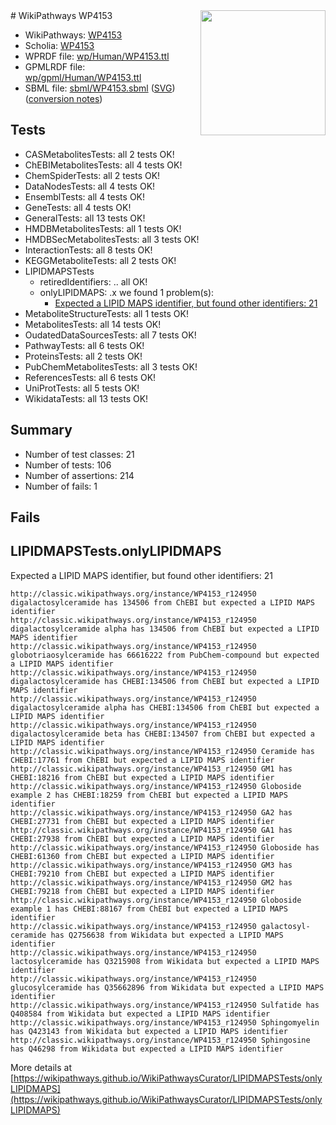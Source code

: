 <img style="float: right; width: 200px" src="../logo.png" />
# WikiPathways WP4153

* WikiPathways: [WP4153](https://identifiers.org/wikipathways:WP4153)
* Scholia: [WP4153](https://scholia.toolforge.org/wikipathways/WP4153)
* WPRDF file: [wp/Human/WP4153.ttl](../wp/Human/WP4153.ttl)
* GPMLRDF file: [wp/gpml/Human/WP4153.ttl](../wp/gpml/Human/WP4153.ttl)
* SBML file: [sbml/WP4153.sbml](../sbml/WP4153.sbml) ([SVG](../sbml/WP4153.svg)) ([conversion notes](../sbml/WP4153.txt))

## Tests
* CASMetabolitesTests: all 2 tests OK!
* ChEBIMetabolitesTests: all 4 tests OK!
* ChemSpiderTests: all 2 tests OK!
* DataNodesTests: all 4 tests OK!
* EnsemblTests: all 4 tests OK!
* GeneTests: all 4 tests OK!
* GeneralTests: all 13 tests OK!
* HMDBMetabolitesTests: all 1 tests OK!
* HMDBSecMetabolitesTests: all 3 tests OK!
* InteractionTests: all 8 tests OK!
* KEGGMetaboliteTests: all 2 tests OK!
* LIPIDMAPSTests
    * retiredIdentifiers: .. all OK!
    * onlyLIPIDMAPS: .x we found 1 problem(s):
        * [Expected a LIPID MAPS identifier, but found other identifiers: 21](#d0bfb698)
* MetaboliteStructureTests: all 1 tests OK!
* MetabolitesTests: all 14 tests OK!
* OudatedDataSourcesTests: all 7 tests OK!
* PathwayTests: all 6 tests OK!
* ProteinsTests: all 2 tests OK!
* PubChemMetabolitesTests: all 3 tests OK!
* ReferencesTests: all 6 tests OK!
* UniProtTests: all 5 tests OK!
* WikidataTests: all 13 tests OK!


## Summary

* Number of test classes: 21
* Number of tests: 106
* Number of assertions: 214
* Number of fails: 1

## Fails

<a name="d0bfb698" />

## LIPIDMAPSTests.onlyLIPIDMAPS

Expected a LIPID MAPS identifier, but found other identifiers: 21
```
http://classic.wikipathways.org/instance/WP4153_r124950 digalactosylceramide has 134506 from ChEBI but expected a LIPID MAPS identifier
http://classic.wikipathways.org/instance/WP4153_r124950 digalactosylceramide alpha has 134506 from ChEBI but expected a LIPID MAPS identifier
http://classic.wikipathways.org/instance/WP4153_r124950 globotriaosylceramide has 66616222 from PubChem-compound but expected a LIPID MAPS identifier
http://classic.wikipathways.org/instance/WP4153_r124950 digalactosylceramide has CHEBI:134506 from ChEBI but expected a LIPID MAPS identifier
http://classic.wikipathways.org/instance/WP4153_r124950 digalactosylceramide alpha has CHEBI:134506 from ChEBI but expected a LIPID MAPS identifier
http://classic.wikipathways.org/instance/WP4153_r124950 digalactosylceramide beta has CHEBI:134507 from ChEBI but expected a LIPID MAPS identifier
http://classic.wikipathways.org/instance/WP4153_r124950 Ceramide has CHEBI:17761 from ChEBI but expected a LIPID MAPS identifier
http://classic.wikipathways.org/instance/WP4153_r124950 GM1 has CHEBI:18216 from ChEBI but expected a LIPID MAPS identifier
http://classic.wikipathways.org/instance/WP4153_r124950 Globoside example 2 has CHEBI:18259 from ChEBI but expected a LIPID MAPS identifier
http://classic.wikipathways.org/instance/WP4153_r124950 GA2 has CHEBI:27731 from ChEBI but expected a LIPID MAPS identifier
http://classic.wikipathways.org/instance/WP4153_r124950 GA1 has CHEBI:27938 from ChEBI but expected a LIPID MAPS identifier
http://classic.wikipathways.org/instance/WP4153_r124950 Globoside has CHEBI:61360 from ChEBI but expected a LIPID MAPS identifier
http://classic.wikipathways.org/instance/WP4153_r124950 GM3 has CHEBI:79210 from ChEBI but expected a LIPID MAPS identifier
http://classic.wikipathways.org/instance/WP4153_r124950 GM2 has CHEBI:79218 from ChEBI but expected a LIPID MAPS identifier
http://classic.wikipathways.org/instance/WP4153_r124950 Globoside example 1 has CHEBI:88167 from ChEBI but expected a LIPID MAPS identifier
http://classic.wikipathways.org/instance/WP4153_r124950 galactosyl-ceramide has Q2756638 from Wikidata but expected a LIPID MAPS identifier
http://classic.wikipathways.org/instance/WP4153_r124950 lactosylceramide has Q3215908 from Wikidata but expected a LIPID MAPS identifier
http://classic.wikipathways.org/instance/WP4153_r124950 glucosylceramide has Q35662896 from Wikidata but expected a LIPID MAPS identifier
http://classic.wikipathways.org/instance/WP4153_r124950 Sulfatide has Q408584 from Wikidata but expected a LIPID MAPS identifier
http://classic.wikipathways.org/instance/WP4153_r124950 Sphingomyelin has Q423143 from Wikidata but expected a LIPID MAPS identifier
http://classic.wikipathways.org/instance/WP4153_r124950 Sphingosine has Q46298 from Wikidata but expected a LIPID MAPS identifier
```

More details at [https://wikipathways.github.io/WikiPathwaysCurator/LIPIDMAPSTests/onlyLIPIDMAPS](https://wikipathways.github.io/WikiPathwaysCurator/LIPIDMAPSTests/onlyLIPIDMAPS)

